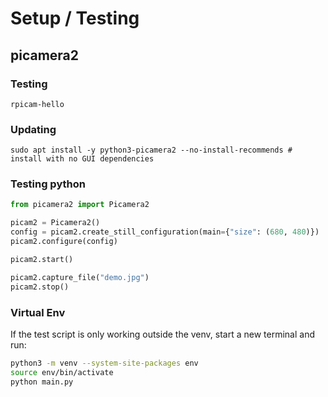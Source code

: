 # Setup / Testing
## picamera2
<!-- https://datasheets.raspberrypi.com/camera/picamera2-manual.pdf -->
### Testing
```
rpicam-hello
```
### Updating
```shell
sudo apt install -y python3-picamera2 --no-install-recommends # install with no GUI dependencies
```
### Testing python
```python
from picamera2 import Picamera2

picam2 = Picamera2()
config = picam2.create_still_configuration(main={"size": (680, 480)})
picam2.configure(config)

picam2.start()

picam2.capture_file("demo.jpg")
picam2.stop()
```
### Virtual Env
If the test script is only working outside the venv, start a new terminal and run:
```bash
python3 -m venv --system-site-packages env
source env/bin/activate
python main.py
```